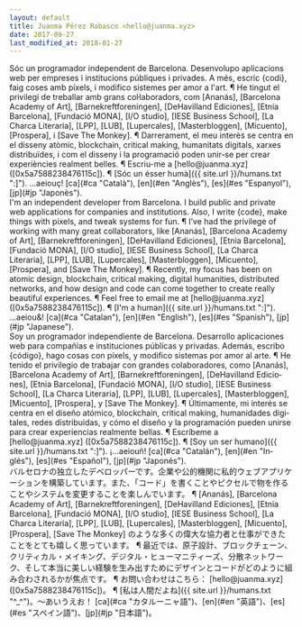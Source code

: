 ```yaml
---
layout: default
title: Juanma Pérez Rabasco <hello@juanma.xyz>
date: 2017-09-27
last_modified_at: 2018-01-27
---
```

<div class="hide" id="ca" lang="ca" markdown="1">
Sóc un programador independent de Barcelona. Desenvolupo aplicacions web per empreses i institucions públiques i privades. A més, escric {codi}, faig coses amb píxels, i modifico sistemes per amor a l'art. ¶ He tingut el privilegi de treballar amb grans col·laboradors, com [Ananás], [Barcelona Academy of Art], [Barnekreftforeningen], [DeHavilland Ediciones], [Etnia Barcelona], [Fundació MONA], [I/O studio], [IESE Business School], [La Charca Literaria], [LPP], [LUB], [Lupercales], [Masterbloggen], [Micuento], [Prospera], i [Save The Monkey]. ¶ Darrerament, el meu interès se centra en el disseny atòmic, blockchain, critical making, humanitats digitals, xarxes distribuïdes, i com el disseny i la programació poden unir-se per crear experiències realment belles. ¶ Escriu-me a [hello@juanma.xyz] ([0x5a7588238476115c]). ¶ [Sóc un ésser humà]({{ site.url }}/humans.txt ":]"). ...aeiouç! [ca](#ca "Català"), [en](#en "Anglès"), [es](#es "Espanyol"), [jp](#jp "Japonès").
</div>

<div class="show" id="en" lang="en" markdown="1">
I'm an independent developer from Barcelona. I build public and private web applications for companies and institutions. Also, I write {code}, make things with pixels, and tweak systems for fun. ¶ I’ve had the privilege of working with many great collaborators, like [Ananás], [Barcelona Academy of Art], [Barnekreftforeningen], [DeHavilland Ediciones], [Etnia Barcelona], [Fundació MONA], [I/O studio], [IESE Business School], [La Charca Literaria], [LPP], [LUB], [Lupercales], [Masterbloggen], [Micuento], [Prospera], and [Save The Monkey]. ¶ Recently, my focus has been on atomic design, blockchain, critical making, digital humanities, distributed networks, and how design and code can come together to create really beautiful experiences. ¶ Feel free to email me at [hello@juanma.xyz] ([0x5a7588238476115c]). ¶ [I'm a human]({{ site.url }}/humans.txt ":]"). ...aeiou&! [ca](#ca "Catalan"), [en](#en "English"), [es](#es "Spanish"), [jp](#jp "Japanese").
</div>

<div class="hide" id="es" lang="es" markdown="1">
Soy un programador independiente de Barcelona. Desarrollo aplicaciones web para compañías e instituciones públicas y privadas. Además, escribo {código}, hago cosas con píxels, y modifico sistemas por amor al arte. ¶ He tenido el privilegio de trabajar con grandes colaboradores, como [Ananás], [Barcelona Academy of Art], [Barnekreftforeningen], [DeHavilland Ediciones], [Etnia Barcelona], [Fundació MONA], [I/O studio], [IESE Business School], [La Charca Literaria], [LPP], [LUB], [Lupercales], [Masterbloggen], [Micuento], [Prospera], y [Save The Monkey]. ¶ Últimamente, mi interés se centra en el diseño atómico, blockchain, critical making, humanidades digitales, redes distribuidas, y cómo el diseño y la programación pueden unirse para crear experiencias realmente bellas. ¶ Escríbeme a [hello@juanma.xyz] ([0x5a7588238476115c]). ¶ [Soy un ser humano]({{ site.url }}/humans.txt ":]"). ¡...aeiouñ! [ca](#ca "Catalán"), [en](#en "Inglés"), [es](#es "Español"), [jp](#jp "Japonés").
</div>

<div class="hide" id="jp" lang="jp" markdown="1">
バルセロナの独立したデベロッパーです。企業や公的機関に私的ウェブアプリケーションを構築しています。また、「コード」を書くことやピクセルで物を作ることやシステムを変更することを楽しんでいます。 ¶ [Ananás], [Barcelona Academy of Art], [Barnekreftforeningen], [DeHavilland Ediciones], [Etnia Barcelona], [Fundació MONA], [I/O studio], [IESE Business School], [La Charca Literaria], [LPP], [LUB], [Lupercales], [Masterbloggen], [Micuento], [Prospera], [Save The Monkey] のような多くの偉大な協力者と仕事ができたことをとても嬉しく思っています。 ¶ 最近では、原子設計、ブロックチェーン、クリティカル・メイキング、デジタル・ヒューマニティーズ、分散ネットワーク、そして本当に美しい経験を生み出すためにデザインとコードがどのように組み合わされるかが焦点です。 ¶ お問い合わせはこちら： [hello@juanma.xyz] ([0x5a7588238476115c])。 ¶ [私は人間だよね]({{ site.url }}/humans.txt "^_^")。〜あいうえお！ [ca](#ca "カタルーニャ語")、[en](#en "英語")、[es](#es "スペイン語")、[jp](#jp "日本語")。
</div>

[Ananás]: http://ananasstudio.com "Ananás"
[Barcelona Academy of Art]: http://academyofartbarcelona.com "Barcelona Academy of Art"
[Barnekreftforeningen]: http://www.barnekreftforeningen.no "Barnekreftforeningen"
[DeHavilland Ediciones]: http://dehavilland.co "DeHavilland Ediciones"
[Etnia Barcelona]: http://etniabarcelona.com "Etnia Barcelona"
[Fundació MONA]: http://fundacionmona.org "Fundació MONA"
[I/O studio]: http://wearestudio.io "I/O studio"
[IESE Business School]: http://www.iese.edu "IESE Business School"
[La Charca Literaria]: http://lacharcaliteraria.com "La Charca Literaria"
[LPP]: http://www.lpp.no "Landsforeningen for Pårørende innen Psykisk helse"
[LUB]: https://www.lub.no "Landsforeningen Uventet Barnedød"
[Lupercales]: https://lupercales.org "Lupercales"
[Masterbloggen]: http://masterbloggen.no "Masterbloggen"
[Micuento]: http://micuento.com "Micuento"
[Prospera]: http://prosperastiftelsen.no "Prospera Stiftelsen"
[Save The Monkey]: http://www.savethemonkey.net "Save The Monkey"

[hello@juanma.xyz]: mailto:hello@juanma.xyz
[0x5a7588238476115c]: https://hkps.pool.sks-keyservers.net/pks/lookup?op=get&search=0x5a7588238476115c
